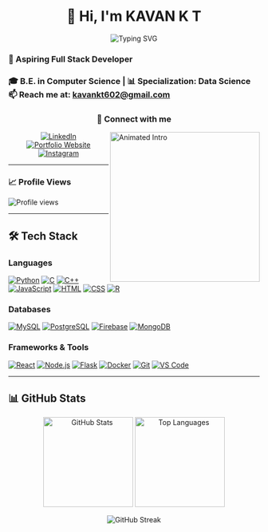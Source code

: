 <h1 align="center">👋 Hi, I'm KAVAN K T</h1>

<p align="center">
  <a href="https://kavankt.vercel.app/" target="_blank"></a>
</p>

<p align="center">
  <img 
    src="https://readme-typing-svg.herokuapp.com?font=Roboto&color=%2336BCF7&size=30&center=true&vCenter=true&width=500&height=50&lines=Computer+Science+Engineer;Full-Stack+Developer;Data+Enthusiast" 
    alt="Typing SVG"
  />
</p>

### 🚀 Aspiring Full Stack Developer

<h3>
  🎓 <b>B.E. in Computer Science</b> | 📊 <b>Specialization: Data Science</b><br>
  📫 <b>Reach me at:</b> <a href="mailto:kavankt602@gmail.com">kavankt602@gmail.com</a>
</h3>

<h3 align="center">🤝 Connect with me</h3>

<img align="right" src="https://cdn.dribbble.com/userupload/23379424/file/original-50d3ae73eb06aa464eee78018d0555bf.gif" alt="Animated Intro" height="300" />


<p align="center">
  <a href="https://www.linkedin.com/in/kavan-k-t/" target="_blank">
    <img src="https://img.shields.io/badge/LinkedIn-0A66C2?style=for-the-badge&logo=linkedin&logoColor=white" alt="LinkedIn"/>
  </a>
  <a href="https://kavankt.vercel.app/" target="_blank">
    <img src="https://img.shields.io/badge/Portfolio-000000?style=for-the-badge&logo=vercel&logoColor=white" alt="Portfolio Website"/>
  </a>
  <a href="https://www.instagram.com/kavannn._/" target="_blank">
    <img src="https://img.shields.io/badge/Instagram-E4405F?style=for-the-badge&logo=instagram&logoColor=white" alt="Instagram"/>
  </a>
</p>

---

### 📈 Profile Views

<p align="left">
  <img src="https://komarev.com/ghpvc/?username=kavankt&label=Profile%20views&color=0e75b6&style=flat" alt="Profile views" />
</p>

---

## 🛠️ Tech Stack

### Languages

[![Python](https://img.shields.io/badge/Python-3776AB?style=for-the-badge\&logo=python\&logoColor=white)](https://www.python.org/)
[![C](https://img.shields.io/badge/C-A8B9CC?style=for-the-badge\&logo=c\&logoColor=white)](https://en.wikipedia.org/wiki/C_%28programming_language%29)
[![C++](https://img.shields.io/badge/C++-00599C?style=for-the-badge\&logo=cplusplus\&logoColor=white)](https://isocpp.org/)
[![JavaScript](https://img.shields.io/badge/JavaScript-F7DF1E?style=for-the-badge\&logo=javascript\&logoColor=black)](https://www.javascript.com/)
[![HTML](https://img.shields.io/badge/HTML-E34F26?style=for-the-badge\&logo=html5\&logoColor=white)](https://developer.mozilla.org/en-US/docs/Web/HTML)
[![CSS](https://img.shields.io/badge/CSS-1572B6?style=for-the-badge\&logo=css3\&logoColor=white)](https://developer.mozilla.org/en-US/docs/Web/CSS)
[![R](https://img.shields.io/badge/R-276DC3?style=for-the-badge\&logo=r\&logoColor=white)](https://www.r-project.org/)

### Databases

[![MySQL](https://img.shields.io/badge/MySQL-4479A1?style=for-the-badge\&logo=mysql\&logoColor=white)](https://www.mysql.com/)
[![PostgreSQL](https://img.shields.io/badge/PostgreSQL-316192?style=for-the-badge\&logo=postgresql\&logoColor=white)](https://www.postgresql.org/)
[![Firebase](https://img.shields.io/badge/Firebase-FFCA28?style=for-the-badge\&logo=firebase\&logoColor=black)](https://firebase.google.com/)
[![MongoDB](https://img.shields.io/badge/MongoDB-47A248?style=for-the-badge\&logo=mongodb\&logoColor=white)](https://www.mongodb.com/)

### Frameworks & Tools

[![React](https://img.shields.io/badge/React-20232A?style=for-the-badge\&logo=react\&logoColor=61DAFB)](https://reactjs.org/)
[![Node.js](https://img.shields.io/badge/Node.js-339933?style=for-the-badge\&logo=nodedotjs\&logoColor=white)](https://nodejs.org/)
[![Flask](https://img.shields.io/badge/Flask-000000?style=for-the-badge\&logo=flask\&logoColor=white)](https://flask.palletsprojects.com/)
[![Docker](https://img.shields.io/badge/Docker-2496ED?style=for-the-badge\&logo=docker\&logoColor=white)](https://www.docker.com/)
[![Git](https://img.shields.io/badge/Git-F05032?style=for-the-badge\&logo=git\&logoColor=white)](https://git-scm.com/)
[![VS Code](https://img.shields.io/badge/VS%20Code-0078D4?style=for-the-badge\&logo=visualstudiocode\&logoColor=white)](https://code.visualstudio.com/)

---

## 📊 GitHub Stats

<p align="center">
  <img height="180em" src="https://github-readme-stats.vercel.app/api?username=kavankt&show_icons=true&theme=tokyonight&include_all_commits=true" alt="GitHub Stats" />
  <img height="180em" src="https://github-readme-stats.vercel.app/api/top-langs/?username=kavankt&layout=compact&theme=tokyonight" alt="Top Languages" />
</p>

<p align="center">
  <img src="https://github-readme-streak-stats.herokuapp.com/?user=kavankt&theme=tokyonight" alt="GitHub Streak" />
</p>
